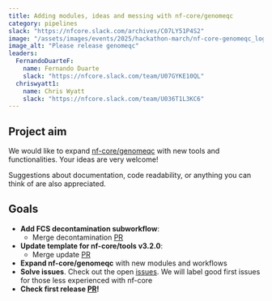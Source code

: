 ```yaml
---
title: Adding modules, ideas and messing with nf-core/genomeqc
category: pipelines
slack: "https://nfcore.slack.com/archives/C07LY51P4S2"
image: "/assets/images/events/2025/hackathon-march/nf-core-genomeqc_logo_light.png"
image_alt: "Please release genomeqc"
leaders:
  FernandoDuarteF:
    name: Fernando Duarte
    slack: "https://nfcore.slack.com/team/U07GYKE10QL"
  chriswyatt1:
    name: Chris Wyatt
    slack: "https://nfcore.slack.com/team/U036T1L3KC6"
---
```


## Project aim

We would like to expand [nf-core/genomeqc](https://github.com/nf-core/genomeqc) with new tools and functionalities. Your ideas are very welcome!

Suggestions about documentation, code readability, or anything you can think of are also appreciated.

## Goals

- **Add FCS decontamination subworkflow**:
  - Merge decontamination [PR](https://github.com/nf-core/genomeqc/pull/72)
- **Update template for nf-core/tools v3.2.0**:
  - Merge update [PR](https://github.com/nf-core/genomeqc/pull/110)
- **Expand nf-core/genomeqc** with new modules and workflows
- **Solve issues**. Check out the open [issues](https://github.com/nf-core/genomeqc/issues). We will label good first issues for those less experienced with nf-core
- **Check first release [PR](https://github.com/nf-core/genomeqc/pull/53)!**